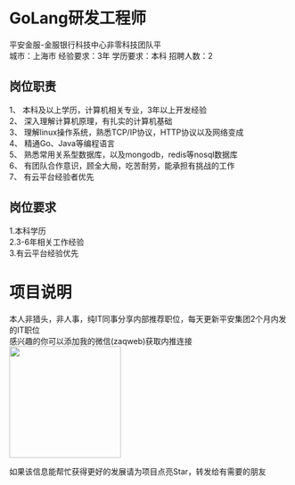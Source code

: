 # GoLang研发工程师
平安金服-金服银行科技中心非零科技团队平  
城市：上海市 经验要求：3年 学历要求：本科  招聘人数：2

## 岗位职责
1、	本科及以上学历，计算机相关专业，3年以上开发经验   
2、	深入理解计算机原理，有扎实的计算机基础   
3、	理解linux操作系统，熟悉TCP/IP协议，HTTP协议以及网络变成   
4、	精通Go、Java等编程语言   
5、	熟悉常用关系型数据库，以及mongodb，redis等nosql数据库   
6、	有团队合作意识，顾全大局，吃苦耐劳，能承担有挑战的工作   
7、	有云平台经验者优先

## 岗位要求
1.本科学历   
2.3-6年相关工作经验   
3.有云平台经验优先

# 项目说明

本人非猎头，非人事，纯IT同事分享内部推荐职位，每天更新平安集团2个月内发的IT职位  
感兴趣的你可以添加我的微信(zaqweb)获取内推连接  
<img src="https://github.com/zaqweb/PA-IT-JOBS/blob/master/WechatICode.jpeg"  height="200" width="200">

如果该信息能帮忙获得更好的发展请为项目点亮Star，转发给有需要的朋友




